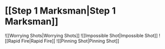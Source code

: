 # [[Step 1 Marksman|Step 1 Marksman]]
![[Worrying Shots|Worrying Shots]]
![[Impossible Shot|Impossible Shot]] 
![[Rapid Fire|Rapid Fire]] 
![[Pinning Shot|Pinning Shot]] 